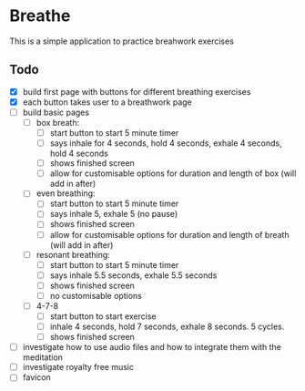 # Breathe

This is a simple application to practice breahwork exercises

## Todo

- [x] build first page with buttons for different breathing exercises
- [x] each button takes user to a breathwork page
- [ ] build basic pages
  - [ ] box breath:
    - [ ] start button to start 5 minute timer
    - [ ] says inhale for 4 seconds, hold 4 seconds, exhale 4 seconds, hold 4 seconds
    - [ ] shows finished screen
    - [ ] allow for customisable options for duration and length of box (will add in after)
  - [ ] even breathing:
    - [ ] start button to start 5 minute timer
    - [ ] says inhale 5, exhale 5 (no pause)
    - [ ] shows finished screen
    - [ ] allow for customisable options for duration and length of breath (will add in after)
  - [ ] resonant breathing:
    - [ ] start button to start 5 minute timer
    - [ ] says inhale 5.5 seconds, exhale 5.5 seconds
    - [ ] shows finished screen
    - [ ] no customisable options
  - [ ] 4-7-8
    - [ ] start button to start exercise
    - [ ] inhale 4 seconds, hold 7 seconds, exhale 8 seconds. 5 cycles.
    - [ ] shows finished screen
- [ ] investigate how to use audio files and how to integrate them with the meditation
- [ ] investigate royalty free music
- [ ] favicon
